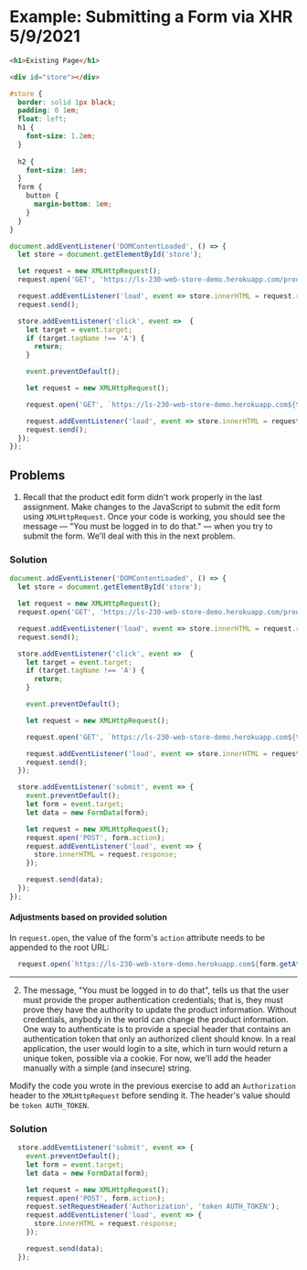 
# Example: Submitting a Form via XHR 5/9/2021

```html
<h1>Existing Page</h1>

<div id="store"></div>
```

```css
#store {
  border: solid 1px black;
  padding: 0 1em;
  float: left;
  h1 {
    font-size: 1.2em;
  }
  
  h2 {
    font-size: 1em;
  }
  form {
    button {
      margin-bottom: 1em;
    }
  }
}
```

```javascript
document.addEventListener('DOMContentLoaded', () => {
  let store = document.getElementById('store');

  let request = new XMLHttpRequest();
  request.open('GET', 'https://ls-230-web-store-demo.herokuapp.com/products');

  request.addEventListener('load', event => store.innerHTML = request.response);
  request.send();

  store.addEventListener('click', event =>  {
    let target = event.target;
    if (target.tagName !== 'A') {
      return;
    }

    event.preventDefault();

    let request = new XMLHttpRequest();

    request.open('GET', `https://ls-230-web-store-demo.herokuapp.com${target.getAttribute('href')}`);

    request.addEventListener('load', event => store.innerHTML = request.response);
    request.send();
  });
});
```

## Problems

1. Recall that the product edit form didn't work properly in the last assignment. Make changes to the JavaScript to submit the edit form using `XMLHttpRequest`. Once your code is working, you should see the message — "You must be logged in to do that." — when you try to submit the form. We'll deal with this in the next problem.

### Solution

```javascript
document.addEventListener('DOMContentLoaded', () => {
  let store = document.getElementById('store');

  let request = new XMLHttpRequest();
  request.open('GET', 'https://ls-230-web-store-demo.herokuapp.com/products');

  request.addEventListener('load', event => store.innerHTML = request.response);
  request.send();

  store.addEventListener('click', event =>  {
    let target = event.target;
    if (target.tagName !== 'A') {
      return;
    }

    event.preventDefault();

    let request = new XMLHttpRequest();

    request.open('GET', `https://ls-230-web-store-demo.herokuapp.com${target.getAttribute('href')}`);

    request.addEventListener('load', event => store.innerHTML = request.response);
    request.send();
  });

  store.addEventListener('submit', event => {
    event.preventDefault();
    let form = event.target;
    let data = new FormData(form);

    let request = new XMLHttpRequest();
    request.open('POST', form.action);
    request.addEventListener('load', event => {
      store.innerHTML = request.response;
    });

    request.send(data);
  });
});
```

#### Adjustments based on provided solution

In `request.open`, the value of the form's `action` attribute needs to be appended to the root URL:

```javascript
  request.open(`https://ls-230-web-store-demo.herokuapp.com${form.getAttribute('action')}`);
```

---

2. The message, "You must be logged in to do that", tells us that the user must provide the proper authentication credentials; that is, they must prove they have the authority to update the product information. Without credentials, anybody in the world can change the product information. One way to authenticate is to provide a special header that contains an authentication token that only an authorized client should know. In a real application, the user would login to a site, which in turn would return a unique token, possible via a cookie. For now, we'll add the header manually with a simple (and insecure) string.

Modify the code you wrote in the previous exercise to add an `Authorization` header to the `XMLHttpRequest` before sending it. The header's value should be `token AUTH_TOKEN`.

### Solution

```javascript
  store.addEventListener('submit', event => {
    event.preventDefault();
    let form = event.target;
    let data = new FormData(form);

    let request = new XMLHttpRequest();
    request.open('POST', form.action);
    request.setRequestHeader('Authorization', 'token AUTH_TOKEN');
    request.addEventListener('load', event => {
      store.innerHTML = request.response;
    });

    request.send(data);
  });
```
